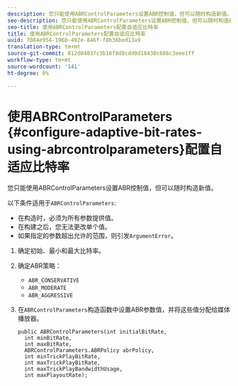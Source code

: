 ```yaml
---
description: 您只能使用ABRControlParameters设置ABR控制值，但可以随时构造新值。
seo-description: 您只能使用ABRControlParameters设置ABR控制值，但可以随时构造新值。
seo-title: 使用ABRControlParameters配置自适应比特率
title: 使用ABRControlParameters配置自适应比特率
uuid: 7084e954-196b-492e-846f-f8b36bed13a9
translation-type: tm+mt
source-git-commit: 812d04037c3b18f8d8cdd0d18430c686c3eee1ff
workflow-type: tm+mt
source-wordcount: '141'
ht-degree: 0%

---
```



# 使用ABRControlParameters {#configure-adaptive-bit-rates-using-abrcontrolparameters}配置自适应比特率

您只能使用ABRControlParameters设置ABR控制值，但可以随时构造新值。

以下条件适用于`ABRControlParameters`:

* 在构造时，必须为所有参数提供值。
* 在构建之后，您无法更改单个值。
* 如果指定的参数超出允许的范围，则引发`ArgumentError`。

1. 确定初始、最小和最大比特率。
1. 确定ABR策略：

   * `ABR_CONSERVATIVE`
   * `ABR_MODERATE`
   * `ABR_AGGRESSIVE`

1. 在`ABRControlParameters`构造函数中设置ABR参数值，并将这些值分配给媒体播放器。

   ```
   public ABRControlParameters(int initialBitRate, 
     int minBitRate, 
     int maxBitRate, 
     ABRControlParameters.ABRPolicy abrPolicy, 
     int minTrickPlayBitRate, 
     int maxTrickPlayBitRate, 
     int maxTrickPlayBandwidthUsage, 
     int maxPlayoutRate);
   ```

